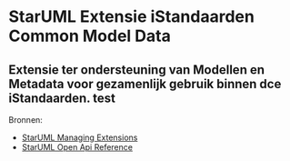 # StarUML Extensie iStandaarden Common Model Data

Extensie ter ondersteuning van Modellen en Metadata voor gezamenlijk gebruik binnen dce iStandaarden.
test
---

Bronnen:

- [StarUML Managing Extensions](https://docs.staruml.io/user-guide/managing-extensions)
- [StarUML Open Api Reference](https://files.staruml.io/api-docs/6.0.0/api/index.html)

